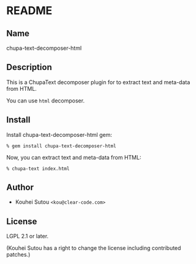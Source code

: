# README

## Name

chupa-text-decomposer-html

## Description

This is a ChupaText decomposer plugin for to extract text and
meta-data from HTML.

You can use `html` decomposer.

## Install

Install chupa-text-decomposer-html gem:

```
% gem install chupa-text-decomposer-html
```

Now, you can extract text and meta-data from HTML:

```
% chupa-text index.html
```

## Author

  * Kouhei Sutou `<kou@clear-code.com>`

## License

LGPL 2.1 or later.

(Kouhei Sutou has a right to change the license including contributed
patches.)
